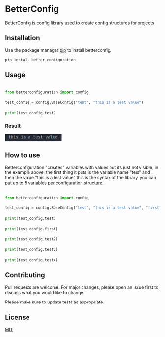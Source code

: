 # BetterConfig

BetterConfig is config library used to create  config structures for projects

## Installation

Use the package manager [pip](https://pip.pypa.io/en/stable/) to install betterconfig.

```bash
pip install better-configuration
```

## Usage

```python

from betterconfiguration import config

test_config = config.BaseConfig("test", "this is a test value")

print(test_config.test)
```
### Result
![](images/result.png)

## How to use
Betterconfiguration "creates" variables with values but its just not visible, in the example above, the first thing it puts is the variable name "test"
and then the value "this is a test value" this is the syntax of the library. you can put up to 5 variables per configuration structure.
```python

from betterconfiguration import config

test_config = config.BaseConfig("test", "this is a test value", "first", "this is the first value", "test2", "this is test2", "test3", "this is test3", "test4", "this is test4")

print(test_config.test)

print(test_config.first)

print(test_config.test2)

print(test_config.test3)

print(test_config.test4)
```
## Contributing

Pull requests are welcome. For major changes, please open an issue first
to discuss what you would like to change.

Please make sure to update tests as appropriate.

## License

[MIT](https://choosealicense.com/licenses/mit/)

